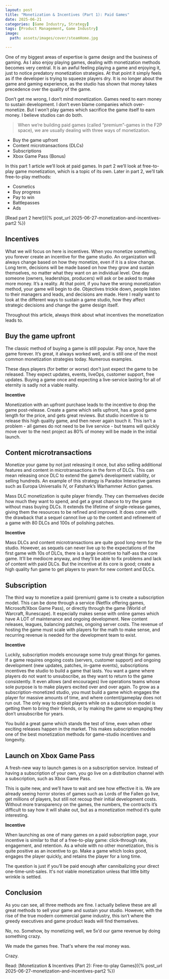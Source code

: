 ```yaml
---
layout: post
title: "Monetization & Incentives (Part 1): Paid Games"
date: 2025-06-21
categories: [Game Industry, Strategy]
tags: [Product Management, Game Industry]
image:
  path: assets/images/cover/steamHome.jpg

---
```


One of my biggest areas of expertise is game design and the business of gaming. As I also enjoy playing games, dealing with monetization methods becomes very central. It is an awful feeling playing a game and enjoying it, just to notice predatory monetization strategies. At that point it simply feels as if the developer is trying to squeeze players dry. It is no longer about the game and gaming experience, as the studio has shown that money takes precedence over the quality of the game. 

Don’t get me wrong, I don’t mind monetization. Games need to earn money to sustain development. I don’t even blame companies which over-monetize. But I won’t play games which sacrifice the game itself to earn money. I believe studios can do both.

>When we’re building paid games (called “premium”-games in the F2P space), we are usually dealing with three ways of monetization.
- Buy the game upfront
- Content microtransactions (DLCs)
- Subscriptions
- Xbox Game Pass (Bonus)

In this part 1 article we’ll look at paid games. In part 2 we’ll look at free-to-play game monetization, which is a topic of its own. Later in part 2, we’ll talk free-to-play methods:
- Cosmetics
- Buy progress
- Pay to win
- Battlepasses
- Ads

[Read part 2 here!]({% post_url 2025-06-27-monetization-and-incentives-part2 %})


## Incentives
What we will focus on here is incentives. When you monetize something, you forever create an incentive for the game studio. An organization will always change based on how they monetize, even if it is a slow change. Long term, decisions will be made based on how they grow and sustain themselves, no matter what they want on an individual level. One day someone (owners, leaderships, producers) will ask or be asked to make more money. It’s a reality. At that point, if you have the wrong monetization method, your game will begin to die. Objectives trickle down, people listen to their managers and leads, and decisions are made. Here I really want to look at the different ways to sustain a game studio, how they affect strategic decisions and change the game design itself.

Throughout this article, always think about what incentives the monetization leads to.

## Buy the game upfront
The classic method of buying a game is still popular. Pay once, have the game forever. It’s great, it always worked well, and is still one of the most common monetization strategies today. Numerous examples.

These days players (for better or worse) don't just expect the game to be released. They expect updates, events, liveOps, customer support, free updates. Buying a game once and expecting a live-service lasting for all of eternity is sadly not a viable reality.

**Incentive**

Monetization with an upfront purchase leads to the incentive to drop the game post-release. Create a game which sells upfront, has a good game length for the price, and gets great reviews. But studio incentive is to release this high quality game, and then never again touch it. This isn’t a problem - all games do not need to be live service - but teams will quickly move over to the next project as 80% of money will be made in the initial launch.

## Content microtransactions
Monetize your game by not just releasing it once, but also selling additional features and content in microtransactions in the form of DLCs. This can mean releasing once DLC to extend the game’s development viability, or selling hundreds. An example of this strategy is Paradox Interactive games such as Europa Universalis IV, or Fatshark’s Warhammer Action games.

Mass DLC monetization is quite player friendly. They can themselves decide how much they want to spend, and get a great chance to try the game without mass buying DLCs. It extends the lifetime of single-release games, giving them the resources to be refined and improved. It does come with the drawback that a sequel cannot live up to the content and refinement of a game with 80 DLCs and 100s of polishing patches. 

**Incentive**

Mass DLCs and content microtransactions are quite good long-term for the studio. However, as sequels can never live up to the expectations of the first game with 10s of DLCs, there is a large incentive to half-ass the core game. It’ll be mediocre anyway, and they’ll be able to fix problems and lack of content with paid DLCs. But the incentive at its core is good; create a high quality fun game to get players to yearn for new content and DLCs.

## Subscription
The third way to monetize a paid (premium) game is to create a subscription model. This can be done through a service (Netflix offering games, Microsoft/Xbox Game Pass), or directly through the game (World of Warcraft, Runescape). It especially makes sense with online games which have A LOT of maintenance and ongoing development. New content releases, leagues, balancing patches, ongoing server costs. The revenue of hosting the game must scale with players for the math to make sense, and recurring revenue is needed for the development team to exist. 

**Incentive**

Luckily, subscription models encourage some truly great things for games. If a game requires ongoing costs (servers, customer support) and ongoing development (new updates, patches, in-game events), subscriptions incentives the studio to build a game that lasts. You want a game where players do not want to unsubscribe, as they want to return to the game consistently. It even allows (and encourages) live operations teams whose sole purpose is to make players excited over and over again. 
To grow as a subscription-monetized studio, you must build a game which engages the player for massive amounts of time, and where content/gameplay does not run out. The only way to exploit players while on a subscription model is getting them to bring their friends, or by making the game so engaging they don’t unsubscribe for years.

You build a great game which stands the test of time, even when other exciting releases happen in the market. This makes subscription models one of the best monetization methods for game-studio incentives and longevity.

## Launch on Xbox Game Pass
A fresh-new way to launch games is on a subscription service. Instead of having a subscription of your own, you go live on a distribution channel with a subscription, such as Xbox Game Pass. 

This is quite new, and we’ll have to wait and see how effective it is. We are already seeing horror stories of games such as Lords of the Fallen go live, get millions of players, but still not recoup their initial development costs. Without more transparency on the games, the numbers, the contracts it’s difficult to say how it will shake out, but as a monetization method it’s quite interesting.

**Incentive**

When launching as one of many games on a paid subscription page, your incentive is similar to that of a free-to-play game: click-through rate, engagement, and retention. As a whole with no other monetization, this is quite positive as an incentive to go. Make a game which looks good, engages the player quickly, and retains the player for a long time.

The question is just if you’ll be paid enough after cannibalizing your direct one-time-unit-sales. It's not viable monetization unless that little bitty wrinkle is settled.

## Conclusion
As you can see, all three methods are fine. I actually believe these are all great methods to sell your game and sustain your studio. However, with the rise of the true modern commercial game industry, this isn’t where the greedy executives and game product leads will find themselves. 

No, no. Somehow, by monetizing well, we 5x’d our game revenue by doing something crazy.

We made the games free. That's where the real money was. 

Crazy.

Read: [Monetization & Incentives (Part 2): Free-to-play Games]({% post_url 2025-06-27-monetization-and-incentives-part2 %})